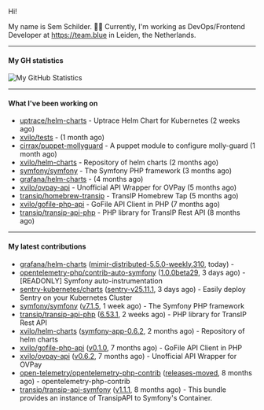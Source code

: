 Hi!

My name is Sem Schilder. 👋🏻 Currently, I'm working as DevOps/Frontend Developer at https://team.blue in Leiden, the Netherlands.

---

#### My GH statistics

![My GitHub Statistics](https://github-readme-stats.vercel.app/api?username=xvilo&show_icons=true&count_private=true&hide_title=true)

---

#### What I've been working on

- [uptrace/helm-charts](https://github.com/uptrace/helm-charts) - Uptrace Helm Chart for Kubernetes (2 weeks ago)
- [xvilo/tests](https://github.com/xvilo/tests) -  (1 month ago)
- [cirrax/puppet-mollyguard](https://github.com/cirrax/puppet-mollyguard) - A puppet module to configure molly-guard (1 month ago)
- [xvilo/helm-charts](https://github.com/xvilo/helm-charts) - Repository of helm charts (2 months ago)
- [symfony/symfony](https://github.com/symfony/symfony) - The Symfony PHP framework (3 months ago)
- [grafana/helm-charts](https://github.com/grafana/helm-charts) -  (4 months ago)
- [xvilo/ovpay-api](https://github.com/xvilo/ovpay-api) - Unofficial API Wrapper for OVPay (5 months ago)
- [transip/homebrew-transip](https://github.com/transip/homebrew-transip) - TransIP Homebrew Tap (5 months ago)
- [xvilo/gofile-php-api](https://github.com/xvilo/gofile-php-api) - GoFile API Client in PHP (7 months ago)
- [transip/transip-api-php](https://github.com/transip/transip-api-php) - PHP library for TransIP Rest API (8 months ago)

---

#### My latest contributions

- [grafana/helm-charts](https://github.com/grafana/helm-charts) ([mimir-distributed-5.5.0-weekly.310](https://github.com/grafana/helm-charts/releases/tag/mimir-distributed-5.5.0-weekly.310), today) - 
- [opentelemetry-php/contrib-auto-symfony](https://github.com/opentelemetry-php/contrib-auto-symfony) ([1.0.0beta29](https://github.com/opentelemetry-php/contrib-auto-symfony/releases/tag/1.0.0beta29), 3 days ago) - [READONLY] Symfony auto-instrumentation
- [sentry-kubernetes/charts](https://github.com/sentry-kubernetes/charts) ([sentry-v25.11.1](https://github.com/sentry-kubernetes/charts/releases/tag/sentry-v25.11.1), 3 days ago) - Easily deploy Sentry on your Kubernetes Cluster
- [symfony/symfony](https://github.com/symfony/symfony) ([v7.1.5](https://github.com/symfony/symfony/releases/tag/v7.1.5), 1 week ago) - The Symfony PHP framework
- [transip/transip-api-php](https://github.com/transip/transip-api-php) ([6.53.1](https://github.com/transip/transip-api-php/releases/tag/6.53.1), 2 weeks ago) - PHP library for TransIP Rest API
- [xvilo/helm-charts](https://github.com/xvilo/helm-charts) ([symfony-app-0.6.2](https://github.com/xvilo/helm-charts/releases/tag/symfony-app-0.6.2), 2 months ago) - Repository of helm charts
- [xvilo/gofile-php-api](https://github.com/xvilo/gofile-php-api) ([v0.1.0](https://github.com/xvilo/gofile-php-api/releases/tag/v0.1.0), 7 months ago) - GoFile API Client in PHP
- [xvilo/ovpay-api](https://github.com/xvilo/ovpay-api) ([v0.6.2](https://github.com/xvilo/ovpay-api/releases/tag/v0.6.2), 7 months ago) - Unofficial API Wrapper for OVPay
- [open-telemetry/opentelemetry-php-contrib](https://github.com/open-telemetry/opentelemetry-php-contrib) ([releases-moved](https://github.com/open-telemetry/opentelemetry-php-contrib/releases/tag/releases-moved), 8 months ago) - opentelemetry-php-contrib
- [transip/transip-api-symfony](https://github.com/transip/transip-api-symfony) ([v1.1.1](https://github.com/transip/transip-api-symfony/releases/tag/v1.1.1), 8 months ago) - This bundle provides an instance of TransipAPI to Symfony&#39;s Container.

